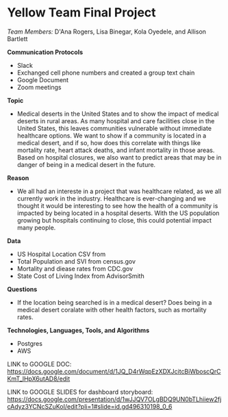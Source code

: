 # Yellow Team Final Project
*Team Members:* D'Ana Rogers, Lisa Binegar, Kola Oyedele, and Allison Bartlett


**Communication Protocols**
- Slack
- Exchanged cell phone numbers and created a group text chain
- Google Document 
- Zoom meetings


**Topic**
- Medical deserts in the United States and to show the impact of medical deserts in rural areas. As many hospital and care facilities close in the United States, this leaves communities vulnerable without immediate healthcare options. We want to show if a community is located in a medical desert, and if so, how does this correlate with things like mortality rate, heart attack deaths, and infant mortality in those areas. Based on hospital closures, we also want to predict areas that may be in danger of being in a medical desert in the future. 
 

**Reason**
- We all had an intereste in a project that was healthcare related, as we all currently work in the industry. Healthcare is ever-changing and we thought it would be interesting to see how the health of a community is impacted by being located in a hospital deserts. With the US population growing but hospitals continuing to close, this could potential impact many people. 


**Data**
- US Hospital Location CSV from 
- Total Population and SVI from census.gov 
- Mortality and diease rates from CDC.gov
- State Cost of Living Index from AdvisorSmith

**Questions**
- If the location being searched is in a medical desert? Does being in a medical desert coralate with other health factors, such as mortality rates. 

**Technologies, Languages, Tools, and Algorithms**
- Postgres
- AWS

LINK to GOOGLE DOC: 
https://docs.google.com/document/d/1JQ_D4rWqpEzXDXJcitcBiWboscQrCKmT_lHpX6utAD8/edit

LINK to GOOGLE SLIDES for dashboard storyboard: 
https://docs.google.com/presentation/d/1wJJQV7OLgBDQ9UN0bTLhiiew2fjcAdyz3YCNcSZuKoI/edit?pli=1#slide=id.gd496310198_0_6
